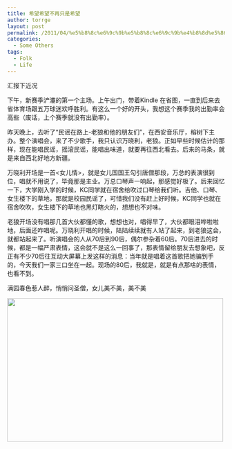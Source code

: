 ```yaml
---
title: 希望希望不再只是希望
author: torrge
layout: post
permalink: /2011/04/%e5%b8%8c%e6%9c%9b%e5%b8%8c%e6%9c%9b%e4%b8%8d%e5%86%8d%e5%8f%aa%e6%98%af%e5%b8%8c%e6%9c%9b/
categories:
  - Some Others
tags:
  - Folk
  - Life
---
```

汇报下近况

下午，新赛季浐灞的第一个主场。上午出门，带着Kindle 在省图，一直到后来去省体育场跟五万球迷欢呼胜利。有这么一个好的开头，我想这个赛季我的出勤率会高些（废话，上个赛季就没有出勤率）。

昨天晚上，去听了“民谣在路上-老狼和他的朋友们”，在西安音乐厅，榕树下主办。整个演唱会，来了不少歌手，我只认识万晓利，老狼。正如早些时候估计的那样，现在能唱民谣，摇滚民谣，能唱出味道，就要再往西北看去。后来的马条，就是来自西北好地方新疆。

万晓利开场是一首<女儿情>，就是女儿国国王勾引唐僧那段，万总的表演很到位，唱就不用说了，毕竟那是主业。万总口琴声一响起，那感觉好极了。后来回忆一下，大学刚入学的时候，KC同学就在宿舍给吹过口琴给我们听。吉他、口琴、女生楼下的草地，那就是校园民谣了，可惜我们没有赶上好时候，KC同学也就在宿舍吹吹，女生楼下的草地也黑灯瞎火的，想想也不对味。

老狼开场没有唱那几首大伙都懂的歌，想想也对，唱得早了，大伙都眼泪哗啦啦地，后面还咋唱呢。万晓利开唱的时候，陆陆续续就有人站了起来，到老狼这会，就都站起来了。听演唱会的人从70后到90后，偶尔参杂着60后。70后进去的时候，都是一幅严肃表情，这会就不是这么一回事了，那表情留给朋友去想象吧，反正有不少70后往互动大屏幕上发这样的消息：当年就是唱着这首歌把她骗到手的，今天我们一家三口坐在一起。现场的80后，我就是，就是有点那啥的表情，也看不到。

满园春色惹人醉，悄悄问圣僧，女儿美不美，美不美

<img class="alignnone wp-image-259" title="吹口琴的万晓利" src="http://pic.yupoo.com/convallariaa/AXXYE7KS/medium.jpg" alt="" width="500" height="333" />